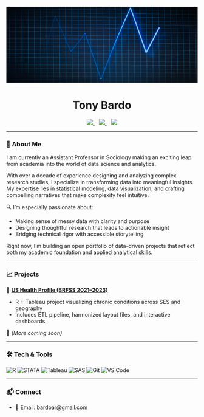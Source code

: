 <p align="center">
  <img src="https://github.com/tonybardo/tonybardo/blob/main/data_background.jpg" width="100%" height="200" alt="Data Background" />
</p>

<h1 align="center">Tony Bardo</h1>

<p align="center">
  <a href="https://github.com/tonybardo">
    <img src="https://img.shields.io/github/followers/tonybardo?label=GitHub&style=social" />
  </a>
  &nbsp;&nbsp;
  <a href="https://scholar.google.com/citations?user=JzoBYdcAAAAJ&hl=en" target="_blank">
    <img src="https://img.shields.io/badge/Google%20Scholar-Profile-blue?logo=googlescholar" />
  </a>
  &nbsp;&nbsp;
  <a href="#">
    <img src="https://visitor-badge.laobi.icu/badge?page_id=tonybardo.tonybardo" />
  </a>
</p>

---

### 🔬 About Me

I am currently an Assistant Professor in Sociology making an exciting leap from academia into the world of data science and analytics.

With over a decade of experience designing and analyzing complex research studies, I specialize in transforming data into meaningful insights. My expertise lies in statistical modeling, data visualization, and crafting compelling narratives that make complexity feel intuitive.

🔍 I’m especially passionate about:
- Making sense of messy data with clarity and purpose  
- Designing thoughtful research that leads to actionable insight  
- Bridging technical rigor with accessible storytelling  

Right now, I’m building an open portfolio of data-driven projects that reflect both my academic foundation and applied analytical skills.

---

### 📈 Projects

🚀 **[US Health Profile (BRFSS 2021–2023)](https://github.com/tonybardo/brfss-etl)**
- R + Tableau project visualizing chronic conditions across SES and geography
- Includes ETL pipeline, harmonized layout files, and interactive dashboards

🧪 *(More coming soon)*

---

### 🛠 Tech & Tools

![R](https://img.shields.io/badge/-R-276DC3?logo=r&logoColor=white)
![STATA](https://img.shields.io/badge/-Stata-1a73e8?logo=data:image/svg+xml;base64,...&label=STATA)
![Tableau](https://img.shields.io/badge/-Tableau-E97627?logo=tableau&logoColor=white)
![SAS](https://img.shields.io/badge/-SAS-007ACC?logo=sas&logoColor=white)
![Git](https://img.shields.io/badge/-Git-F05032?logo=git&logoColor=white)
![VS Code](https://img.shields.io/badge/-VSCode-007ACC?logo=visual-studio-code&logoColor=white)

---

### 📬 Connect

- 📧 Email: bardoar@gmail.com
